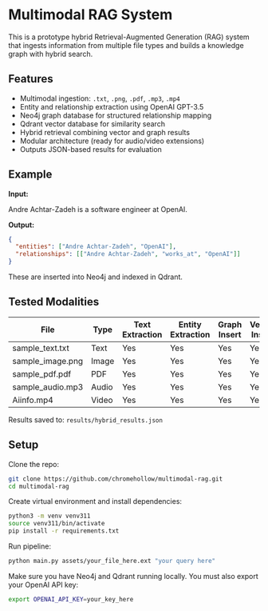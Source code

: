 # Multimodal RAG System

This is a prototype hybrid Retrieval-Augmented Generation (RAG) system that ingests information from multiple file types and builds a knowledge graph with hybrid search.

## Features

- Multimodal ingestion: `.txt`, `.png`, `.pdf`, `.mp3`, `.mp4`
- Entity and relationship extraction using OpenAI GPT-3.5
- Neo4j graph database for structured relationship mapping
- Qdrant vector database for similarity search
- Hybrid retrieval combining vector and graph results
- Modular architecture (ready for audio/video extensions)
- Outputs JSON-based results for evaluation

## Example

**Input:**

Andre Achtar-Zadeh is a software engineer at OpenAI.

**Output:**
```json
{
  "entities": ["Andre Achtar-Zadeh", "OpenAI"],
  "relationships": [["Andre Achtar-Zadeh", "works_at", "OpenAI"]]
}
```

These are inserted into Neo4j and indexed in Qdrant.

## Tested Modalities

| File              | Type  | Text Extraction | Entity Extraction | Graph Insert | Vector Insert |
|-------------------|-------|------------------|--------------------|--------------|----------------|
| sample_text.txt   | Text  | Yes              | Yes                | Yes          | Yes            |
| sample_image.png  | Image | Yes              | Yes                | Yes          | Yes            |
| sample_pdf.pdf    | PDF   | Yes              | Yes                | Yes          | Yes            |
| sample_audio.mp3  | Audio | Yes              | Yes                | Yes          | Yes            |
| Aiinfo.mp4        | Video | Yes              | Yes                | Yes          | Yes            |

Results saved to: `results/hybrid_results.json`

## Setup

Clone the repo:
```bash
git clone https://github.com/chromehollow/multimodal-rag.git
cd multimodal-rag
```

Create virtual environment and install dependencies:
```bash
python3 -m venv venv311
source venv311/bin/activate
pip install -r requirements.txt
```

Run pipeline:
```bash
python main.py assets/your_file_here.ext "your query here"
```

Make sure you have Neo4j and Qdrant running locally. You must also export your OpenAI API key:

```bash
export OPENAI_API_KEY=your_key_here
```
